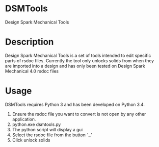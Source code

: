 # DSMTools
Design Spark Mechanical Tools

# Description

Design Spark Mechanical Tools is a set of tools intended to edit specific parts of rsdoc files. Currently the tool only unlocks solids from when they are imported into a design and has only been tested on Design Spark Mechanical 4.0 rsdoc files

# Usage

DSMTools requires Python 3 and has been developed on Python 3.4.

1. Ensure the rsdoc file you want to convert is not open by any other application.
2. python.exe dsmtools.py
3. The python script will display a gui
4. Select the rsdoc file from the button '...'
5. Click unlock solids
